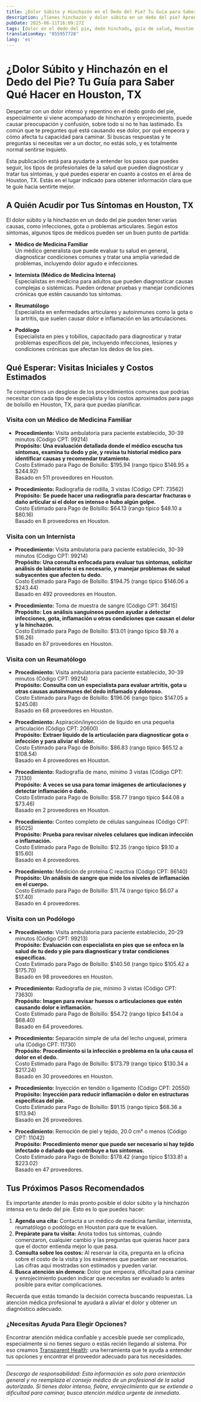 ```yaml
---
title: ¿Dolor Súbito y Hinchazón en el Dedo del Pie? Tu Guía para Saber Qué Hacer en Houston, TX  
description: ¿Tienes hinchazón y dolor súbito en un dedo del pie? Aprende a quién acudir y los costos aproximados del cuidado médico en Houston, TX para recibir la ayuda que necesitas.  
pubDate: 2025-06-11T16:09:27Z
tags: [dolor en el dedo del pie, dedo hinchado, guía de salud, Houston TX, costos médicos, dolor de pie]
translationKey: "855957728"
lang: 'es'
---
```


# ¿Dolor Súbito y Hinchazón en el Dedo del Pie? Tu Guía para Saber Qué Hacer en Houston, TX

Despertar con un dolor intenso y repentino en el dedo gordo del pie, especialmente si viene acompañado de hinchazón y enrojecimiento, puede causar preocupación y confusión, sobre todo si no te has lastimado. Es común que te preguntes qué está causando ese dolor, por qué empeora y cómo afecta tu capacidad para caminar. Si buscas respuestas y te preguntas si necesitas ver a un doctor, no estás solo, y es totalmente normal sentirse inquieto.

Esta publicación está para ayudarte a entender los pasos que puedes seguir, los tipos de profesionales de la salud que pueden diagnosticar y tratar tus síntomas, y qué puedes esperar en cuanto a costos en el área de Houston, TX. Estás en el lugar indicado para obtener información clara que te guíe hacia sentirte mejor.

## A Quién Acudir por Tus Síntomas en Houston, TX

El dolor súbito y la hinchazón en un dedo del pie pueden tener varias causas, como infecciones, gota o problemas articulares. Según estos síntomas, algunos tipos de médicos pueden ser un buen punto de partida:

- **Médico de Medicina Familiar**  
  Un médico generalista que puede evaluar tu salud en general, diagnosticar condiciones comunes y tratar una amplia variedad de problemas, incluyendo dolor agudo e infecciones.

- **Internista (Médico de Medicina Interna)**  
  Especialistas en medicina para adultos que pueden diagnosticar causas complejas o sistémicas. Pueden ordenar pruebas y manejar condiciones crónicas que estén causando tus síntomas.

- **Reumatólogo**  
  Especialista en enfermedades articulares y autoinmunes como la gota o la artritis, que suelen causar dolor e inflamación en las articulaciones.

- **Podólogo**  
  Especialista en pies y tobillos, capacitado para diagnosticar y tratar problemas específicos del pie, incluyendo infecciones, lesiones y condiciones crónicas que afectan los dedos de los pies.

## Qué Esperar: Visitas Iniciales y Costos Estimados

Te compartimos un desglose de los procedimientos comunes que podrías necesitar con cada tipo de especialista y los costos aproximados para pago de bolsillo en Houston, TX, para que puedas planificar.

### Visita con un Médico de Medicina Familiar

- **Procedimiento:** Visita ambulatoria para paciente establecido, 30-39 minutos (Código CPT: 99214)  
  **Propósito:** **Una evaluación detallada donde el médico escucha tus síntomas, examina tu dedo y pie, y revisa tu historial médico para identificar causas y recomendar tratamiento.**  
  Costo Estimado para Pago de Bolsillo: $195.94 (rango típico $146.95 a $244.92)  
  Basado en 511 proveedores en Houston.

- **Procedimiento:** Radiografía de rodilla, 3 vistas (Código CPT: 73562)  
  **Propósito:** **Se puede hacer una radiografía para descartar fracturas o daño articular si el dolor es intenso o hubo algún golpe.**  
  Costo Estimado para Pago de Bolsillo: $64.13 (rango típico $48.10 a $80.16)  
  Basado en 8 proveedores en Houston.

### Visita con un Internista

- **Procedimiento:** Visita ambulatoria para paciente establecido, 30-39 minutos (Código CPT: 99214)  
  **Propósito:** **Una consulta enfocada para evaluar tus síntomas, solicitar análisis de laboratorio si es necesario, y manejar problemas de salud subyacentes que afecten tu dedo.**  
  Costo Estimado para Pago de Bolsillo: $194.75 (rango típico $146.06 a $243.44)  
  Basado en 492 proveedores en Houston.

- **Procedimiento:** Toma de muestra de sangre (Código CPT: 36415)  
  **Propósito:** **Los análisis sanguíneos pueden ayudar a detectar infecciones, gota, inflamación u otras condiciones que causan el dolor y la hinchazón.**  
  Costo Estimado para Pago de Bolsillo: $13.01 (rango típico $9.76 a $16.26)  
  Basado en 87 proveedores en Houston.

### Visita con un Reumatólogo

- **Procedimiento:** Visita ambulatoria para paciente establecido, 30-39 minutos (Código CPT: 99214)  
  **Propósito:** **Consulta con un especialista para evaluar artritis, gota u otras causas autoinmunes del dedo inflamado y doloroso.**  
  Costo Estimado para Pago de Bolsillo: $196.06 (rango típico $147.05 a $245.08)  
  Basado en 68 proveedores en Houston.

- **Procedimiento:** Aspiración/inyección de líquido en una pequeña articulación (Código CPT: 20600)  
  **Propósito:** **Extraer líquido de la articulación para diagnosticar gota o infección y para aliviar el dolor.**  
  Costo Estimado para Pago de Bolsillo: $86.83 (rango típico $65.12 a $108.54)  
  Basado en 4 proveedores en Houston.

- **Procedimiento:** Radiografía de mano, mínimo 3 vistas (Código CPT: 73130)  
  **Propósito:** **A veces se usa para tomar imágenes de articulaciones y detectar inflamación o daño.**  
  Costo Estimado para Pago de Bolsillo: $58.77 (rango típico $44.08 a $73.46)  
  Basado en 2 proveedores en Houston.

- **Procedimiento:** Conteo completo de células sanguíneas (Código CPT: 85025)  
  **Propósito:** **Prueba para revisar niveles celulares que indican infección o inflamación.**  
  Costo Estimado para Pago de Bolsillo: $12.35 (rango típico $9.10 a $15.60)  
  Basado en 4 proveedores.

- **Procedimiento:** Medición de proteína C reactiva (Código CPT: 86140)  
  **Propósito:** **Un análisis de sangre que mide los niveles de inflamación en el cuerpo.**  
  Costo Estimado para Pago de Bolsillo: $11.74 (rango típico $6.07 a $17.40)  
  Basado en 4 proveedores.

### Visita con un Podólogo

- **Procedimiento:** Visita ambulatoria para paciente establecido, 20-29 minutos (Código CPT: 99213)  
  **Propósito:** **Evaluación con especialista en pies que se enfoca en la salud de tu dedo y pie para diagnosticar y tratar condiciones específicas.**  
  Costo Estimado para Pago de Bolsillo: $140.56 (rango típico $105.42 a $175.70)  
  Basado en 98 proveedores en Houston.

- **Procedimiento:** Radiografía de pie, mínimo 3 vistas (Código CPT: 73630)  
  **Propósito:** **Imagen para revisar huesos o articulaciones que estén causando dolor e inflamación.**  
  Costo Estimado para Pago de Bolsillo: $54.72 (rango típico $41.04 a $68.40)  
  Basado en 64 proveedores.

- **Procedimiento:** Separación simple de uña del lecho ungueal, primera uña (Código CPT: 11730)  
  **Propósito:** **Procedimiento si la infección o problema en la uña causa el dolor en el dedo.**  
  Costo Estimado para Pago de Bolsillo: $173.79 (rango típico $130.34 a $217.24)  
  Basado en 30 proveedores en Houston.

- **Procedimiento:** Inyección en tendón o ligamento (Código CPT: 20550)  
  **Propósito:** **Inyección para reducir inflamación o dolor en estructuras específicas del pie.**  
  Costo Estimado para Pago de Bolsillo: $91.15 (rango típico $68.36 a $113.94)  
  Basado en 26 proveedores.

- **Procedimiento:** Remoción de piel y tejido, 20.0 cm² o menos (Código CPT: 11042)  
  **Propósito:** **Procedimiento menor que puede ser necesario si hay tejido infectado o dañado que contribuye a tus síntomas.**  
  Costo Estimado para Pago de Bolsillo: $178.42 (rango típico $133.81 a $223.02)  
  Basado en 47 proveedores.

## Tus Próximos Pasos Recomendados

Es importante atender lo más pronto posible el dolor súbito y la hinchazón intensa en tu dedo del pie. Esto es lo que puedes hacer:

1. **Agenda una cita:** Contacta a un médico de medicina familiar, internista, reumatólogo o podólogo en Houston para que te evalúen.  
2. **Prepárate para tu visita:** Anota todos tus síntomas, cuándo comenzaron, cualquier cambio y las preguntas que quieras hacer para que el doctor entienda mejor lo que pasa.  
3. **Consulta sobre los costos:** Al reservar la cita, pregunta en la oficina sobre el costo de la visita y los exámenes que puedan ser necesarios. Las cifras aquí mostradas son estimados y pueden variar.  
4. **Busca atención sin demora:** Dolor que empeora, dificultad para caminar y enrojecimiento pueden indicar que necesitas ser evaluado lo antes posible para evitar complicaciones.

Recuerda que estás tomando la decisión correcta buscando respuestas. La atención médica profesional te ayudará a aliviar el dolor y obtener un diagnóstico adecuado.

### ¿Necesitas Ayuda Para Elegir Opciones?

Encontrar atención médica confiable y accesible puede ser complicado, especialmente si no tienes seguro o estás recién llegando al sistema. Por eso creamos [Transparent Health](https://transparenthealth.ai): una herramienta que te ayuda a entender tus opciones y encontrar el proveedor adecuado para tus necesidades.

---

*Descargo de responsabilidad: Esta información es solo para orientación general y no reemplaza el consejo médico de un profesional de la salud autorizado. Si tienes dolor intenso, fiebre, enrojecimiento que se extiende o dificultad para caminar, busca atención médica urgente de inmediato.*